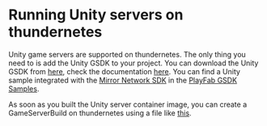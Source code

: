 # Running Unity servers on thundernetes

Unity game servers are supported on thundernetes. The only thing you need to is add the Unity GSDK to your project. You can download the Unity GSDK from [here](https://github.com/PlayFab/gsdk/tree/master/UnityGsdk), check the documentation [here](https://docs.microsoft.com/gaming/playfab/features/multiplayer/servers/mps-unity). You can find a Unity sample integrated with the [Mirror Network SDK](https://mirror-networking.com/) in the [PlayFab GSDK Samples](https://github.com/PlayFab/MpsSamples/tree/master/UnityMirror).

As soon as you built the Unity server container image, you can create a GameServerBuild on thundernetes using a file like [this](./sample.yaml).